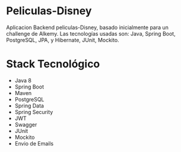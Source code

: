 # Peliculas-Disney
Aplicacion Backend peliculas-Disney, basado inicialmente para un challenge de Alkemy. Las tecnologías usadas son: Java, Spring Boot, PostgreSQL, JPA, y Hibernate, JUnit, Mockito.

# Stack Tecnológico
- Java 8
- Spring Boot
- Maven
- PostgreSQL
- Spring Data
- Spring Security
- JWT
- Swagger
- JUnit
- Mockito
- Envio de Emails
